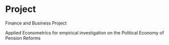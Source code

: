 # Project
Finance and Business Project

Applied Econometrics for empirical investigation on the Political Economy of Pension Reforms
